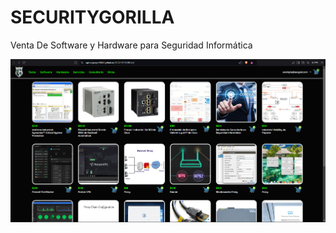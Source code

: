 # SECURITYGORILLA
Venta De Software y Hardware para Seguridad Informática

![](https://github.com/SgtoIngSegInf0047/SECURITYGORILLA/blob/main/PAGINA%20FINAL.png)
